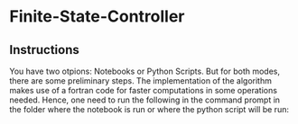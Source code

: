 # Finite-State-Controller

## Instructions
You have two otpions: Notebooks or Python Scripts. But for both modes, there are some preliminary steps. The implementation of the algorithm makes use of a fortran code for faster computations in some operations needed. Hence, one need to run the following in the command prompt in the folder where the notebook is run or where the python script will be run:

##
